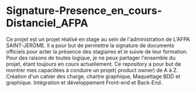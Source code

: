 # Signature-Presence_en_cours-Distanciel_AFPA
Ce projet est un projet réalisé en stage au sein de l'administration de L'AFPA SAINT-JERÔME. Il a pour but de permettre la signature de documents officiels pour acter la présence des stagiaires et le suivie de leur formation. Pour des raisons de toutes logique, je ne  peux partager l'ensemble du projet, étant toujours en cours actuellement. Ce repository a pour but de montrer mes capacitées à conduire un projet( product owner) de A à Z. Création d'un cahier des charge, chartre graphique, Maquettage BDD et graphique. Intégration et développement Front-end et Back-End. 
